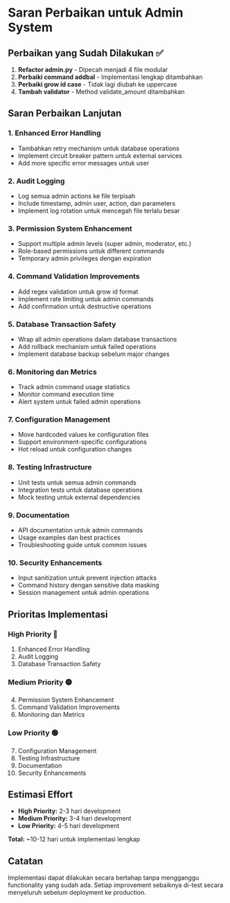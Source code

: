 # Saran Perbaikan untuk Admin System

## Perbaikan yang Sudah Dilakukan ✅

1. **Refactor admin.py** - Dipecah menjadi 4 file modular
2. **Perbaiki command addbal** - Implementasi lengkap ditambahkan
3. **Perbaiki grow id case** - Tidak lagi diubah ke uppercase
4. **Tambah validator** - Method validate_amount ditambahkan

## Saran Perbaikan Lanjutan

### 1. Enhanced Error Handling
- Tambahkan retry mechanism untuk database operations
- Implement circuit breaker pattern untuk external services
- Add more specific error messages untuk user

### 2. Audit Logging
- Log semua admin actions ke file terpisah
- Include timestamp, admin user, action, dan parameters
- Implement log rotation untuk mencegah file terlalu besar

### 3. Permission System Enhancement
- Support multiple admin levels (super admin, moderator, etc.)
- Role-based permissions untuk different commands
- Temporary admin privileges dengan expiration

### 4. Command Validation Improvements
- Add regex validation untuk grow id format
- Implement rate limiting untuk admin commands
- Add confirmation untuk destructive operations

### 5. Database Transaction Safety
- Wrap all admin operations dalam database transactions
- Add rollback mechanism untuk failed operations
- Implement database backup sebelum major changes

### 6. Monitoring dan Metrics
- Track admin command usage statistics
- Monitor command execution time
- Alert system untuk failed admin operations

### 7. Configuration Management
- Move hardcoded values ke configuration files
- Support environment-specific configurations
- Hot reload untuk configuration changes

### 8. Testing Infrastructure
- Unit tests untuk semua admin commands
- Integration tests untuk database operations
- Mock testing untuk external dependencies

### 9. Documentation
- API documentation untuk admin commands
- Usage examples dan best practices
- Troubleshooting guide untuk common issues

### 10. Security Enhancements
- Input sanitization untuk prevent injection attacks
- Command history dengan sensitive data masking
- Session management untuk admin operations

## Prioritas Implementasi

### High Priority 🔴
1. Enhanced Error Handling
2. Audit Logging
3. Database Transaction Safety

### Medium Priority 🟡
4. Permission System Enhancement
5. Command Validation Improvements
6. Monitoring dan Metrics

### Low Priority 🟢
7. Configuration Management
8. Testing Infrastructure
9. Documentation
10. Security Enhancements

## Estimasi Effort

- **High Priority:** 2-3 hari development
- **Medium Priority:** 3-4 hari development  
- **Low Priority:** 4-5 hari development

**Total:** ~10-12 hari untuk implementasi lengkap

## Catatan

Implementasi dapat dilakukan secara bertahap tanpa mengganggu functionality yang sudah ada. Setiap improvement sebaiknya di-test secara menyeluruh sebelum deployment ke production.
